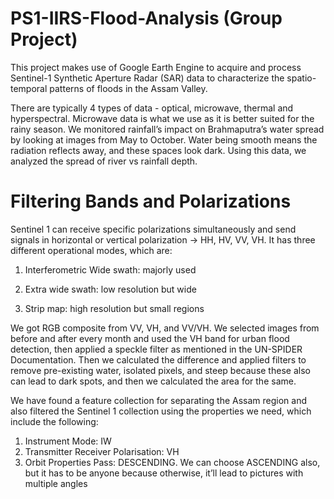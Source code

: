 # PS1-IIRS-Flood-Analysis (Group Project)

This project makes use of Google Earth Engine to acquire and process Sentinel-1 Synthetic Aperture Radar (SAR) data to characterize the 
spatio-temporal patterns of floods in the Assam Valley.

There are typically 4 types of data - optical, microwave, thermal and hyperspectral. Microwave data is what we use as it is better suited for the rainy season.
We monitored rainfall’s impact on Brahmaputra’s water spread by looking at images from
May to October. Water being smooth means the radiation reflects away, and these spaces look
dark. Using this data, we analyzed the spread of river vs rainfall depth.


# Filtering Bands and Polarizations

Sentinel 1 can receive specific polarizations simultaneously and send signals in horizontal or
vertical polarization → HH, HV, VV, VH. It has three different operational modes, which are:
1. Interferometric Wide swath: majorly used

2. Extra wide swath: low resolution but wide

3. Strip map: high resolution but small regions

We got RGB composite from VV, VH, and VV/VH.
We selected images from before and after every month and used the VH band for urban flood
detection, then applied a speckle filter as mentioned in the UN-SPIDER Documentation. Then we
calculated the difference and applied filters to remove pre-existing water, isolated pixels, and steep
because these also can lead to dark spots, and then we calculated the area for the same.


We have found a feature collection for separating the Assam region and also filtered the Sentinel
1 collection using the properties we need, which include the following:
1. Instrument Mode: IW
2. Transmitter Receiver Polarisation: VH
3. Orbit Properties Pass: DESCENDING. We can choose ASCENDING also, but it has to be
anyone because otherwise, it’ll lead to pictures with multiple angles
